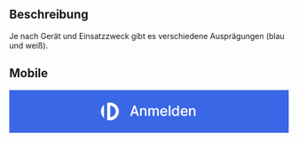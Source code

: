 ## Beschreibung
Je nach Gerät und Einsatzzweck gibt es verschiedene Ausprägungen (blau und weiß).

## Mobile

<Playground>
  <img src="dpaIDAnmelden-mobile@2x.png">
</Playground>